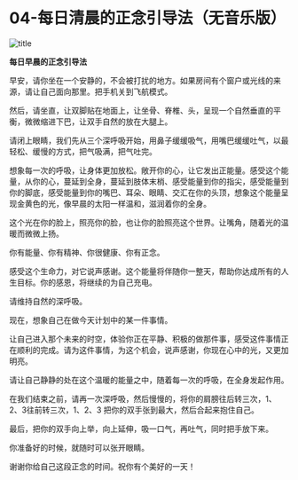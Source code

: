 # 04-每日清晨的正念引导法（无音乐版）

![title](https://images-aiyc-1301641396.cos.ap-guangzhou.myqcloud.com/20200809124359.png)



**每日早晨的正念引导法**

早安，请你坐在一个安静的，不会被打扰的地方。如果房间有个窗户或光线的来源，请让自己面向那里。把手机关到飞航模式。 

然后，请坐直，让双脚贴在地面上，让坐骨、脊椎、头，呈现一个自然垂直的平衡，微微缩进下巴，让双手自然的放在大腿上。

请闭上眼睛，我们先从三个深呼吸开始，用鼻子缓缓吸气，用嘴巴缓缓吐气，以最轻松、缓慢的方式，把气吸满，把气吐完。

想象每一次的呼吸，让身体更加放松。敞开你的心，让它发出正能量。感受这个能量，从你的心，蔓延到全身，蔓延到肢体末梢、感受能量到你的指尖，感受能量到你的脚底，感受能量到你的嘴巴、耳朵、眼睛、交汇在你的头顶，想象这个能量呈现金黄色的光，像早晨的太阳一样温和，滋润着你的全身。

这个光在你的脸上，照亮你的脸，也让你的脸照亮这个世界。让嘴角，随着光的温暖而微微上扬。

你有能量、你有精神、你很健康、你有正念。 

感受这个生命力，对它说声感谢。这个能量将伴随你一整天，帮助你达成所有的人生目标。你的感恩，将继续的为自己充电。 

请维持自然的深呼吸。

现在，想象自己在做今天计划中的某一件事情。

让自己进入那个未来的时空，体验你正在平静、积极的做那件事，感受这件事情正在顺利的完成。请为这件事情，为这个机会，说声感谢，你现在心中的光，又更加明亮。 

请让自己静静的处在这个温暖的能量之中，随着每一次的呼吸，在全身发起作用。

在我们结束之前，请再一次深呼吸，然后慢慢的，将你的肩膀往后转三次，1、2、3往前转三次，1、2、3 把你的双手张到最大，然后合起来抱住自己。

最后，把你的双手向上举，向上延伸，吸一口气，再吐气，同时把手放下来。 

你准备好的时候，就随时可以张开眼睛。

谢谢你给自己这段正念的时间。祝你有个美好的一天！